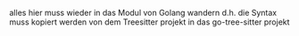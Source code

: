 alles hier muss wieder in das Modul von Golang wandern
d.h. die Syntax muss kopiert werden von dem Treesitter projekt in das go-tree-sitter projekt
